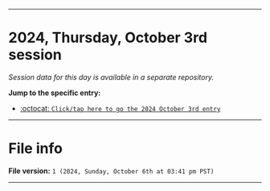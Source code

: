 
***

# 2024, Thursday, October 3rd session

_Session data for this day is available in a separate repository._

**Jump to the specific entry:**

- [:octocat: `Click/tap here to go the 2024 October 3rd entry`](https://github.com/seanpm2001/SeansLifeArchive_Images_TinyTower_Y2024/tree/SeansLifeArchive_Images_TinyTower_Y2024_Main-dev/2024/10_October/03/)

***

# File info

**File version:** `1 (2024, Sunday, October 6th at 03:41 pm PST)`

***
